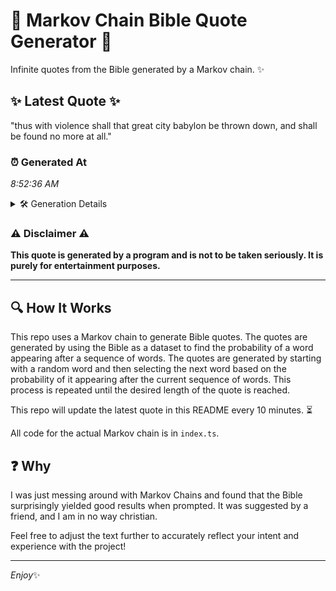 # 📖 Markov Chain Bible Quote Generator 📖

Infinite quotes from the Bible generated by a Markov chain. ✨

## ✨ Latest Quote ✨
"thus with violence shall that great city babylon be thrown down, and shall be found no more at all."

### ⏰ Generated At
*8:52:36 AM*

<details>
    <summary>🛠️ Generation Details</summary>
    <p>
        <strong>🌱 Seed:</strong> thus<br>
        <strong>🔄 Iterations:</strong> 18<br>
        <strong>📜 Context History:</strong><br>[ thus ]: with<br>[ thus, with ]: violence<br>[ thus, with, violence ]: shall<br>[ thus, with, violence, shall ]: that<br>[ thus, with, violence, shall, that ]: great<br>[ thus, with, violence, shall, that, great ]: city<br>[ with, violence, shall, that, great, city ]: babylon<br>[ violence, shall, that, great, city, babylon ]: be<br>[ shall, that, great, city, babylon, be ]: thrown<br>[ that, great, city, babylon, be, thrown ]: down,<br>[ great, city, babylon, be, thrown, down, ]: and<br>[ city, babylon, be, thrown, down,, and ]: shall<br>[ babylon, be, thrown, down,, and, shall ]: be<br>[ be, thrown, down,, and, shall, be ]: found<br>[ thrown, down,, and, shall, be, found ]: no<br>[ down,, and, shall, be, found, no ]: more<br>[ and, shall, be, found, no, more ]: at<br>[ shall, be, found, no, more, at ]: all.<br>
    </p>
</details>

### ⚠️ Disclaimer ⚠️
**This quote is generated by a program and is not to be taken seriously. It is purely for entertainment purposes.**

---

## 🔍 How It Works

This repo uses a Markov chain to generate Bible quotes. The quotes are generated by using the Bible as a dataset to find the probability of a word appearing after a sequence of words. The quotes are generated by starting with a random word and then selecting the next word based on the probability of it appearing after the current sequence of words. This process is repeated until the desired length of the quote is reached.

This repo will update the latest quote in this README every 10 minutes. ⏳

All code for the actual Markov chain is in `index.ts`.

## ❓ Why

I was just messing around with Markov Chains and found that the Bible surprisingly yielded good results when prompted. 
It was suggested by a friend, and I am in no way christian.

Feel free to adjust the text further to accurately reflect your intent and experience with the project!

---

*Enjoy*✨
